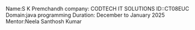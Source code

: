 Name:S K Premchandh company: CODTECH IT SOLUTIONS ID::CT08EUC Domain:java programming Duration: December to January 2025 Mentor:Neela Santhosh Kumar
